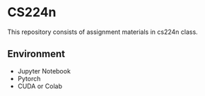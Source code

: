 # CS224n
This repository consists of assignment materials in cs224n class.

## Environment
- Jupyter Notebook
- Pytorch
- CUDA or Colab
